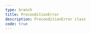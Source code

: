 ```yaml
---
type: branch
title: PreconditionError
description: PreconditionError class
code: true
---
```

<RedirectToFirstChild />
